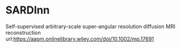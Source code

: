 # SARDInn
Self-supervised arbitrary-scale super-angular resolution diffusion MRI reconstruction
url:https://aapm.onlinelibrary.wiley.com/doi/10.1002/mp.17691
